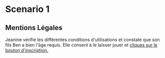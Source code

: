 # Scenario 1

## Mentions Légales

Jeanine vérifie les différentes conditions d'utilisations et constate que son fils Ben a bien l'âge requis. Elle consent à le laisser jouer et [cliques sur le bouton d'inscription.](./inscription_1.scenario.md)